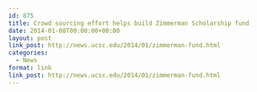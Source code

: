 ```yaml
---
id: 875
title: Crowd sourcing effort helps build Zimmerman Scholarship fund
date: 2014-01-08T00:00:00+00:00
layout: post
link_post: http://news.ucsc.edu/2014/01/zimmerman-fund.html
categories:
  - News
format: link
link_post: http://news.ucsc.edu/2014/01/zimmerman-fund.html
---
```

